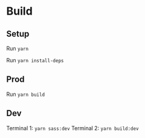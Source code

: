 # Build

## Setup

Run `yarn`

Run `yarn install-deps`

## Prod

Run `yarn build`

## Dev

Terminal 1: `yarn sass:dev`
Terminal 2: `yarn build:dev`

